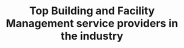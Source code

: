 ---
############################ Banner ##################################
custom_title_enabled: true
custom_title_value: "Automation Testing Services"
layout : "testing_landing"
title: "Top Building and Facility Management service providers in the industry"
description: "As front runners in the FMS and BMS industry, we are proud to offer our customers a wide range of services to automate their buildings easily along with all the facilities needed."
keywords : [Bms & Fms,BMS installation companies,Building Management System,Facility Management System,
Building management software ,facility management services software,Best Building Management System Companies ,Facilities management software companies,Top facility management software]
       ############################ OG tags #################################
locale: "en_US"
type: "website"
ogtitle: "Automation Testing Services" 
ogdescription: "As front runners in the FMS and BMS industry, we are proud to offer our customers a wide range of services to automate their buildings easily along with all the facilities needed."   
link: "https://www.spritle.com/bms-fms/"
site_name: "Spritle Software"
Ogimage: "http://demo.spritle.com/images/bmsimages/modern-creative.webp.pagespeed.ce.WkfbS_QTE-.webp" 
alt: "Top Building and Facility Management service providers in the industry" 

########################### Twitter #################################
twitter_card: "summary_large_image"
twitter_title: "Top Building and Facility Management service providers in the industry"  
twitter_description: "As front runners in the FMS and BMS industry, we are proud to offer our customers a wide range of services to automate their buildings easily along with all the facilities needed."
twitter_site: "@spritlesoftware"
twitter_creater: "@spritlesoftware"
twitter_image: "http://demo.spritle.com/images/bmsimages/modern-creative.webp.pagespeed.ce.WkfbS_QTE-.webp" 
Islanding: true
custom_footer: "The rest of the world isn’t going to wait for you to keep up with the **ever-evolving future** so what’s stopping you?"
custom_button: true
banner:
  enable : true
  title : ""
  banner_heading:
  - "Leverage our **Automation Testing** Services to keep your application error-free. "
  contents : "We harness the power of automation in software testing to make your application efficient and market ready at all times. "
  image: "images/bmsimages/smartt.webp"
  alt : "Top Building and Facility Management service providers in the industry"

  button:
    enable: true
    button_label: "Get in touch"
collect_info:
  title: "Have a project in mind?"
  button_name: "Submit"
  link: "thankyouenquiry"
  details_textarea_title: "Have Somthing to say to us?*"
  form_name: "Project requirment"
  pagename: "Automation Testing Services"

vision:
  enable : true
  content1: "Automation Testing is a type of software testing where the testing process of an application is automated and gets executed using different software tools. These software tools follow pre-scripted tests to predict and calibrate the efficiency and performance of your application. "
  content2: "That said, we subject your application to various automated tests to figure out its sustainability, stability, user-friendliness, identify repetitive tasks, and much more. In short, automation empowers you to leverage both automation and manual testing methodologies to test your application and release it in a shorter duration. "
  title : "What do we do ?"
  image : "images/casestudies/Improve-your-company's-overall-performance-image.webp"  
  bulletpoints: 
  
  - "**Strategize your application's test automation process**
  <br>
  We listen to your needs and execute a holistic analysis on your requirements to strategize and roadmap the test automation process."

  - "**Finalize the test  tools and framework analysis**
  <br>
  Based on a holistic analysis of your requirements, we choose appropriate test tools and run framework analysis for better perception. "
  
  - "**Test Data, Test Script, and Result Analysis**
  <br>
  We generate test data before execution and maintain test scripts after testing and do a complete results analysis in the end.  "

  - "**Sneak-Peek into our services**
  <br>
  Our test automation services include regression testing, GUI Test Automation testing, API Testing, Automated Mobile and Web services, etc.,"


why_choos_us:
  enable : true
  title : "Why choose Automation Testing Services?"
  content : ""
  image : "" 
  list:
  - name : "It automates time-consuming testing tasks, improves test coverage, and reduces human errors."
    image : "images/blockchain/Ethereum.webp" 

  - name : "It empowers you to take a cost-effective approach and identify user concerns before deployment. "
    image : "/images/blockchain/Polygon.webp"
      
  - name : "These services leverage ready-to-use test automation frameworks and bot-based testing to calibrate your application performance and efficiency. "
    image : "/images/blockchain/Avalanche.webp"

  - name : "These services decrease the overall developmental time and add a touch of seamless UX for your application"
    image : "/images/blockchain/Avalanche.webp"

tools_sec:
 title: "Tools we use"
 bulletpoints:
  - "Jmeter"
  - "LoadRunner"
  - "WebLoad"



---